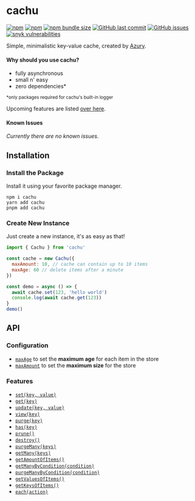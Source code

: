 # cachu

[![npm](https://img.shields.io/npm/v/cachu)](https://www.npmjs.com/package/cachu)
[![npm](https://img.shields.io/npm/dt/cachu)](https://www.npmjs.com/package/cachu)
[![npm bundle size](https://img.shields.io/bundlephobia/min/cachu)](https://bundlephobia.com/package/cachu)
[![GitHub last commit](https://img.shields.io/github/last-commit/azurystudios/cachu)](https://github.com/azurystudios/cachu)
[![GitHub issues](https://img.shields.io/github/issues-raw/azurystudios/cachu)](https://github.com/azurystudios/cachu/issues)
[![snyk vulnerabilities](https://snyk.io/test/github/azurystudios/cachu/badge.svg)](https://snyk.io/test/github/azurystudios/cachu)

Simple, minimalistic key-value cache, created by [Azury](https://github.com/azurystudios).

#### Why should you use cachu?

- fully asynchronous
- small n' easy
- zero dependencies*

<sup>*only packages required for cachu's built-in logger</sup>

Upcoming features are listed [over here](https://github.com/azurystudios/cachu/projects/1).

#### Known Issues

*Currently there are no known issues.*

## Installation

### Install the Package

Install it using your favorite package manager.

```sh-session
npm i cachu
yarn add cachu
pnpm add cachu
```

### Create New Instance

Just create a new instance, it's as easy as that!

```js
import { Cachu } from 'cachu'

const cache = new Cachu({
  maxAmount: 10, // cache can contain up to 10 items
  maxAge: 60 // delete items after a minute
})

const demo = async () => {
  await cache.set(123, 'hello world')
  console.log(await cache.get(123))
}
demo()
```

## API

### Configuration

- [`maxAge`](https://github.com/azurystudios/cachu/wiki/configuration#max-age) to set the **maximum age** for each item in the store
- [`maxAmount`](https://github.com/azurystudios/cachu/wiki/configuration#max-amount) to set the **maximum size** for the store

### Features

- [`set(key, value)`](https://github.com/azurystudios/cachu/wiki/features#set)
- [`get(key)`](https://github.com/azurystudios/cachu/wiki/features#get)
- [`update(key, value)`](https://github.com/azurystudios/cachu/wiki/features#update)
- [`view(key)`](https://github.com/azurystudios/cachu/wiki/features#view)
- [`purge(key)`](https://github.com/azurystudios/cachu/wiki/features#purge)
- [`has(key)`](https://github.com/azurystudios/cachu/wiki/features#has)
- [`prune()`](https://github.com/azurystudios/cachu/wiki/features#prune)
- [`destroy()`](https://github.com/azurystudios/cachu/wiki/features#destroy)
- [`purgeMany(keys)`](https://github.com/azurystudios/cachu/wiki/features#purge-many)
- [`getMany(keys)`](https://github.com/azurystudios/cachu/wiki/features#get-many)
- [`getAmountOfItems()`](https://github.com/azurystudios/cachu/wiki/features#get-amount-of-items)
- [`getManyByCondition(condition)`](https://github.com/azurystudios/cachu/wiki/features#get-many-by-condition)
- [`purgeManyByCondition(condition)`](https://github.com/azurystudios/cachu/wiki/features#purge-many-by-condition)
- [`getValuesOfItems()`](https://github.com/azurystudios/cachu/wiki/features#get-values-of-items)
- [`getKeysOfItems()`](https://github.com/azurystudios/cachu/wiki/features#get-keys-of-items)
- [`each(action)`](https://github.com/azurystudios/cachu/wiki/features#each)
